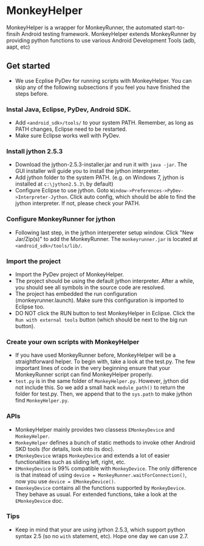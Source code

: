 MonkeyHelper
============

MonkeyHelper is a wrapper for MonkeyRunner, the automated start-to-finsih Android testing framework. MonkeyHelper extends MonkeyRunner by providing python functions to use various Android Development Tools (adb, aapt, etc)

## Get started
* We use Ecplise PyDev for running scripts with MonkeyHelper. You can skip any of the following subsections if you feel you have finished the steps before.

### Instal Java, Eclipse, PyDev, Android SDK.
* Add `<android_sdk>/tools/` to your system PATH. Remember, as long as PATH changes,  Eclipse need to be restarted.
* Make sure Eclipse works well with PyDev.

### Install jython 2.5.3
* Download the jython-2.5.3-installer.jar and run it with `java -jar`. The GUI installer will guide you to install the jython interpreter.
* Add jython folder to the system PATH. (e.g. on Windows 7, jython is installed at `c:\jython2.5.3\` by default)
* Configure Eclipse to use jython. Goto `Window->Preferences->PyDev->Interpreter-Jython`. Click auto config, which should be able to find the jython interpreter. If not, please check your PATH.

### Configure MonkeyRunner for jython
* Following last step, in the jython interpereter setup window. Click "New Jar/Zip(s)" to add the MonkeyRunner. The `monkeyrunner.jar` is located at `<android_sdk>/tools/lib/`.

### Import the project
* Import the PyDev project of MonkeyHelper.
* The project should be using the default jython interpreter. After a while, you should see all symbols in the source code are resolved.
* The project has embedded the run configuration (monkeyrunner.launch). Make sure this configuration is imported to Eclipse too.
* DO NOT click the RUN button to test MonkeyHelper in Eclipse. Click the `Run with external tools` button (which should be next to the big run button).

### Create your own scripts with MonkeyHelper
* If you have used MonkeyRunner before, MonkeyHelper will be a straightforward helper. To begin with, take a look at the test.py. The few important lines of code in the very beginning ensure that your MonkeyRunner script can find MonkeyHelper properly.
* `test.py` is in the same folder of `MonkeyHelper.py`. However, jython did not include this. So we add a small hack `module_path()` to return the folder for test.py. Then, we append that to the `sys.path` to make jython find `MonkeyHelper.py`.

### APIs
* MonkeyHelper mainly provides two classess `EMonkeyDevice` and `MonkeyHelper`.
* `MonkeyHelper` defines a bunch of static methods to invoke other Android SKD tools (for details, look into its doc).
* `EMonkeyDevice` wraps `MonkeyDevice` and extends a lot of easier functionalities such as sliding left, right, etc.
* `EMonkeyDevice` is 99% compatible with `MonkeyDevice`. The only difference is that instead of using `device = MonkeyRunner.waitForConnection()`, now you use `device = EMonkeyDevice()`.
* `EmonkeyDevice` contains all the functions supported by `MonkeyDevice`. They behave as usual. For extended functions, take a look at the `EMonkeyDevice` doc.

### Tips
* Keep in mind that your are using jython 2.5.3, which support python syntax 2.5 (so no `with` statement, etc). Hope one day we can use 2.7.
